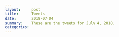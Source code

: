 ```yaml
---
layout:     post
title:      Tweets
date:       2018-07-04
summary:    These are the tweets for July 4, 2018.
categories:
---
```


